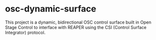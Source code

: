 # osc-dynamic-surface
This project is a dynamic, bidirectional OSC control surface built in Open Stage Control to interface with REAPER using the CSI (Control Surface Integrator) protocol.
